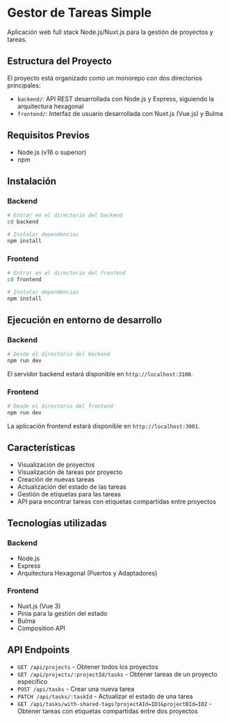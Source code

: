 # Gestor de Tareas Simple

Aplicación web full stack Node.js/Nuxt.js para la gestión de proyectos y tareas.

## Estructura del Proyecto

El proyecto está organizado como un monorepo con dos directorios principales:

- `backend/`: API REST desarrollada con Node.js y Express, siguiendo la arquitectura hexagonal
- `frontend/`: Interfaz de usuario desarrollada con Nuxt.js (Vue.js) y Bulma

## Requisitos Previos

- Node.js (v16 o superior)
- npm

## Instalación

### Backend

```bash
# Entrar en el directorio del backend
cd backend

# Instalar dependencias
npm install
```

### Frontend

```bash
# Entrar en el directorio del frontend
cd frontend

# Instalar dependencias
npm install
```

## Ejecución en entorno de desarrollo

### Backend

```bash
# Desde el directorio del backend
npm run dev
```

El servidor backend estará disponible en `http://localhost:3100`.

### Frontend

```bash
# Desde el directorio del frontend
npm run dev
```

La aplicación frontend estará disponible en `http://localhost:3001`.

## Características

- Visualización de proyectos
- Visualización de tareas por proyecto
- Creación de nuevas tareas
- Actualización del estado de las tareas
- Gestión de etiquetas para las tareas
- API para encontrar tareas con etiquetas compartidas entre proyectos

## Tecnologías utilizadas

### Backend
- Node.js
- Express
- Arquitectura Hexagonal (Puertos y Adaptadores)

### Frontend
- Nuxt.js (Vue 3)
- Pinia para la gestión del estado
- Bulma
- Composition API

## API Endpoints

- `GET /api/projects` - Obtener todos los proyectos
- `GET /api/projects/:projectId/tasks` - Obtener tareas de un proyecto específico
- `POST /api/tasks` - Crear una nueva tarea
- `PATCH /api/tasks/:taskId` - Actualizar el estado de una tarea
- `GET /api/tasks/with-shared-tags?projectAId=ID1&projectBId=ID2` - Obtener tareas con etiquetas compartidas entre dos proyectos